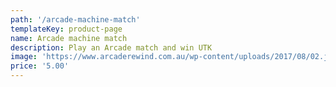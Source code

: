 ```yaml
---
path: '/arcade-machine-match'
templateKey: product-page
name: Arcade machine match
description: Play an Arcade match and win UTK
image: 'https://www.arcaderewind.com.au/wp-content/uploads/2017/08/02.jpg'
price: '5.00'
---
```

